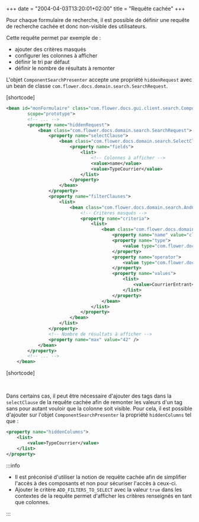 +++
date = "2004-04-03T13:20:01+02:00"
title = "Requête cachée"
+++

Pour chaque formulaire de recherche, il est possible de définir une requête de recherche cachée et donc non-visible des utilisateurs.

Cette requête permet par exemple de : 

* ajouter des critères masqués
* configurer les colonnes à afficher
* définir le tri par défaut
* définir le nombre de résultats à remonter


L'objet `ComponentSearchPresenter` accepte une propriété `hiddenRequest` avec un bean de classe `com.flower.docs.domain.search.SearchRequest`.


[shortcode]
```xml
<bean id="monFormulaire" class="com.flower.docs.gui.client.search.ComponentSearchPresenter"
		scope="prototype">
		<!-- ... -->
		<property name="hiddenRequest">
			<bean class="com.flower.docs.domain.search.SearchRequest">
				<property name="selectClause">
					<bean class="com.flower.docs.domain.search.SelectClause">
						<property name="fields">
							<list>
								<!-- Colonnes à afficher -->
								<value>name</value>
								<value>TypeCourrier</value>
							</list>
						</property>
					</bean>
				</property>
				<property name="filterClauses">
					<list>
						<bean class="com.flower.docs.domain.search.AndClause">
							<!-- Critères masqués -->
							<property name="criteria">
								<list>
									<bean class="com.flower.docs.domain.search.Criterion">
										<property name="name" value="classid" />
										<property name="type">
											<value type="com.flower.docs.domain.search.Types">STRING</value>
										</property>
										<property name="operator">
											<value type="com.flower.docs.domain.search.Operators">EQUALS_TO</value>
										</property>
										<property name="values">
											<list>
												<value>CourrierEntrant</value>
											</list>
										</property>
									</bean>
								</list>
							</property>
						</bean>
					</list>
				</property>
				<!-- Nombre de résultats à afficher -->
				<property name="max" value="42" />
			</bean>
		</property>
		<!-- ... -->
	</bean>
```
[shortcode]


<br/>

Dans certains cas, il peut être nécessaire d'ajouter des tags dans la `selectClause` de la requête cachée afin de remonter les valeurs d'un tag sans pour autant vouloir que la colonne soit visible. Pour cela, il est possible d'ajouter sur l'objet `ComponentSearchPresenter` la propriété ``hiddenColumns`` tel que : 

```xml 
<property name="hiddenColumns">
	<list>
		<value>TypeCourrier</value>
	</list>
</property>
```
	

:::info

* Il est préconisé d'utiliser la notion de requête cachée afin de simplifier l'accès à des composants et non pour sécuriser l'accès à ceux-ci.
* Ajouter le critère `ADD_FILTERS_TO_SELECT` avec la valeur `true` dans les contextes de la requête permet d'afficher les critères renseignés en tant que colonnes.

:::